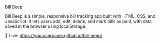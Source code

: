 Bill Beep

Bill Beep is a simple, responsive bill tracking app built with HTML, CSS, and JavaScript. It lets users add, edit, delete, and mark bills as paid, with data saved in the browser using localStorage.

🔗 Live: https://yourusername.github.io/bill-beep/

